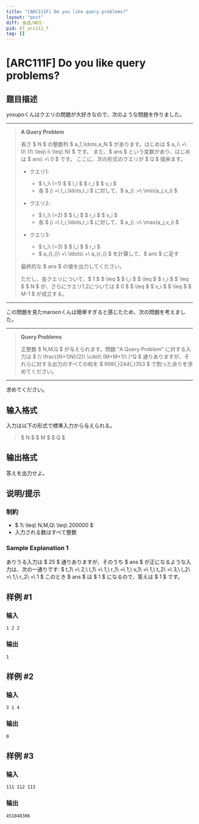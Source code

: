 ```yaml
---
title: "[ARC111F] Do you like query problems?"
layout: "post"
diff: 省选/NOI-
pid: AT_arc111_f
tag: []
---
```


# [ARC111F] Do you like query problems?

## 题目描述

[problemUrl]: https://atcoder.jp/contests/arc111/tasks/arc111_f

yosupoくんはクエリの問題が大好きなので、次のような問題を作りました。

- - - - - -

> **A Query Problem**
> 
> 長さ $ N $ の整数列 $ a_1,\ldots,a_N $ があります。はじめは $ a_i\ =\ 0\ (1\ \leq\ i\ \leq\ N) $ です。 また、$ ans $ という変数があり、はじめは $ ans\ =\ 0 $ です。 ここに、次の形式のクエリが $ Q $ 個来ます。
> 
> - クエリ1:
>   
>   
>   - $ t_i\ (=1) $ $ l_i $ $ r_i $ $ v_i $
>   - 各 $ j\ =\ l_i,\ldots,r_i $ に対して、$ a_j\ :=\ \min(a_j,v_i) $
> - クエリ2:
>   
>   
>   - $ t_i\ (=2) $ $ l_i $ $ r_i $ $ v_i $
>   - 各 $ j\ =\ l_i,\ldots,r_i $ に対して、$ a_j\ :=\ \max(a_j,v_i) $
> - クエリ3:
>   
>   
>   - $ t_i\ (=3) $ $ l_i $ $ r_i $
>   - $ a_{l_i}\ +\ \ldots\ +\ a_{r_i} $ を計算して、$ ans $ に足す
> 
> 最終的な $ ans $ の値を出力してください。
> 
> ただし、各クエリについて、$ 1 $ $ \leq $ $ l_i $ $ \leq $ $ r_i $ $ \leq $ $ N $ が、さらにクエリ1,2については $ 0 $ $ \leq $ $ v_i $ $ \leq $ $ M-1 $ が成立する。

- - - - - -

この問題を見たmaroonくんは簡単すぎると感じたため、次の問題を考えました。

- - - - - -

> **Query Problems**
> 
> 正整数 $ N,M,Q $ が与えられます。問題 "A Query Problem" に対する入力は $ (\ \frac{(N+1)N}{2}\ \cdot\ (M+M+1)\ )^Q $ 通りありますが、それらに対する出力のすべての和を $ 998{,}244{,}353 $ で割った余りを求めてください。

- - - - - -

求めてください。

## 输入格式

入力は以下の形式で標準入力から与えられる。

> $ N $ $ M $ $ Q $

## 输出格式

答えを出力せよ。

## 说明/提示

### 制約

- $ 1\ \leq\ N,M,Q\ \leq\ 200000 $
- 入力される数はすべて整数

### Sample Explanation 1

ありうる入力は $ 25 $ 通りありますが、そのうち $ ans $ が正になるような入力は、次の一通りです: $ t_1\ =\ 2,\ l_1\ =\ 1,\ r_1\ =\ 1,\ v_1\ =\ 1,\ t_2\ =\ 3,\ l_2\ =\ 1,\ r_2\ =\ 1 $ このとき $ ans $ は $ 1 $ になるので、答えは $ 1 $ です。

## 样例 #1

### 输入

```
1 2 2
```

### 输出

```
1
```

## 样例 #2

### 输入

```
3 1 4
```

### 输出

```
0
```

## 样例 #3

### 输入

```
111 112 113
```

### 输出

```
451848306
```

